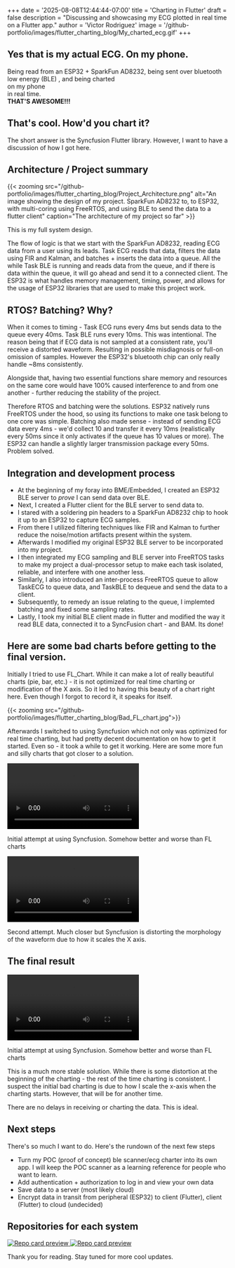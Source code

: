 +++
date = '2025-08-08T12:44:44-07:00'
title = 'Charting in Flutter'
draft = false
description = "Discussing and showcasing my ECG plotted in real time on a Flutter app."
author = 'Victor Rodriguez'
image = '/github-portfolio/images/flutter_charting_blog/My_charted_ecg.gif'
+++

## <span class="cerulean-blue-text "> Yes that is my actual ECG. On my phone. </span>
Being read from an ESP32 + SparkFun AD8232, being sent over bluetooth low energy (BLE) , and being <span class="cerulean-blue-text"> charted </span>  </br> on my <span class="blue-green-text"> phone </span> </br> in <span class="red-text"> real time. </span>  </br> <span class="orange-text"> **THAT'S AWESOME!!!** </span> 


## <span class="red-text"> That's cool. How'd you chart it? </span> 
The short answer is the Syncfusion Flutter library. However, I want to have a discussion of how I got here.

## <span class="cerulean-blue-text"> Architecture / Project summary </span>
{{< zooming src="/github-portfolio/images/flutter_charting_blog/Project_Architecture.png" alt="An image showing the design of my project. SparkFun AD8232 to, to ESP32, with multi-coring using FreeRTOS, and using BLE to send the data to a flutter client" caption="The architecture of my project so far" >}}

This is my full system design. 

The flow of logic is that we start with the SparkFun AD8232, reading ECG data from a user using its leads. Task ECG reads that data, filters the data using FIR and Kalman, and batches + inserts the data into a queue. All the while Task BLE is running and reads data from the queue, and if there is data within the queue, it will go ahead and send it to a connected client. The ESP32 is what handles memory management, timing, power, and allows for the usage of ESP32 libraries that are used to make this project work. 


## <span class="red-text"> RTOS? Batching? Why? </span>
When it comes to timing - Task ECG runs every 4ms but sends data to the queue every 40ms. Task BLE runs every 10ms. This was intentional. The reason being that if ECG data is not sampled at a consistent rate, you'll receive a distorted waveform. Resulting in possible misdiagnosis or full-on omission of samples.  However the ESP32's bluetooth chip can only really handle ~8ms consistently.

Alongside that, having two essential functions share memory and resources on the same core would have 100% caused interference to and from one another - further reducing the stability of the project.

Therefore RTOS and batching were the solutions. ESP32 natively runs FreeRTOS under the hood, so using its functions to make one task belong to one core was simple. Batching also made sense - instead of sending ECG data every 4ms - we'd collect 10 and transfer it every 10ms (realistically every 50ms since it only activates if the queue has 10 values or more). The ESP32 can handle a slightly larger transmission package every 50ms. Problem solved. 


## <span class="blue-green-text">Integration and development process</span>

- At the beginning of my foray into BME/Embedded, I created an ESP32 BLE server to *prove* I can send data over BLE.
- Next, I created a Flutter client for the BLE server to send data to. 
- I stared with a soldering pin headers to a SparkFun AD8232 chip to hook it up to an ESP32 to capture ECG samples. 
- From there I utilized filtering techniques like FIR and Kalman to further reduce the noise/motion artifacts present within the system. 
- Afterwards I modified my original ESP32 BLE server to be incorporated into my project.
- I then integrated my ECG sampling and BLE server into FreeRTOS tasks to make my project a dual-processor setup to make each task isolated, reliable, and interfere with one another less. 
- Similarly, I also introduced an inter-process FreeRTOS queue to allow TaskECG to queue data, and TaskBLE to dequeue and send the data to a client.
- Subsequently, to remedy an issue relating to the queue, I implemted batching and fixed some sampling rates.
- Lastly, I took my initial BLE client made in flutter and modified the way it read BLE data, connected it to a SyncFusion chart - and BAM. Its done!

## <span class="orange-text"> Here are some bad charts before getting to the final version. </span>
Initially I tried to use FL_Chart. While it can make a lot of really beautiful charts (pie, bar, etc.) - it is not optimized for real time charting or modification of the X axis. So it led to having this beauty of a chart right here. Even though I forgot to record it, it speaks for itself.

{{< zooming src="/github-portfolio/images/flutter_charting_blog/Bad_FL_chart.jpg">}}


Afterwards I switched to using Syncfusion which not only was optimized for real time charting, but had pretty decent documentation on how to get it started. 
Even so - it took a while to get it working. Here are some more fun and silly charts that got closer to a solution.


<!-- clear: both; tells the browser that this element should be under any floated content
     without it, the videos would try to overlap with the TOC -->
<div style="clear: both;">
  <div class="video-row">
    <div class="video-item">
      <video controls>
        <source src="/github-portfolio/images/flutter_charting_blog/Initial_SF_chart.mp4" type="video/mp4">
        Your browser does not support the video tag.
      </video>
      <p class="video-caption">Initial attempt at using Syncfusion. Somehow better and worse than FL charts</p>
    </div>

<div class="video-item">
      <video controls>
        <source src="/github-portfolio/images/flutter_charting_blog/Second_SF_chart.mp4" type="video/mp4">
        Your browser does not support the video tag.
      </video>
      <p class="video-caption">Second attempt. Much closer but Syncfusion is distorting the morphology of the waveform due to how it scales the X axis. <p>
    </div>
  </div>
</div>



## <span class="jonquil-yellow-highlight">The final result</span> 
<div style="clear: both;">
  <div class="video-row">
    <div class="video-item">
      <video controls>
        <source src="/github-portfolio/images/flutter_charting_blog/Final_chart.mp4" type="video/mp4">
        Your browser does not support the video tag.
      </video>
      <p class="video-caption">Initial attempt at using Syncfusion. Somehow better and worse than FL charts</p>
    </div>
  </div>
</div>

This is a much more stable solution. While there is some distortion at the beginning of the charting - the rest of the time charting  is consistent. I suspect the initial bad charting is due to how I scale the x-axis when the charting starts. However, that will be for another time.

There are no delays in receiving or charting the data. This is ideal.

## <span class="cerulean-blue-text"> Next steps </span>
There's so much I want to do. Here's the rundown of the next few steps
- Turn my POC (proof of concept) ble scanner/ecg charter into its own app. I will keep the POC scanner as a learning reference for people who want to learn.
- Add authentication + authorization to log in and view your own data
- Save data to a server (most likely cloud)
- Encrypt data in transit from peripheral (ESP32) to client (Flutter), client (Flutter) to cloud (undecided)


## <span class="jonquil-yellow-highlight"> Repositories for each system </span>
<a class="github-card" href="https://github.com/Sudo-Victor-Victory/ESP32-ECG" target="_blank">
  <img src="https://github-readme-stats.vercel.app/api/pin/?username=Sudo-Victor-Victory&repo=ESP32-ECG&theme=default" alt="Repo card preview">
</a>

<a class="github-card" href="https://github.com/Sudo-Victor-Victory/BLE_Demo" target="_blank">
  <img src="https://github-readme-stats.vercel.app/api/pin/?username=Sudo-Victor-Victory&repo=BLE_Demo&theme=default" alt="Repo card preview">
</a>


Thank you for reading. Stay tuned for more cool updates.